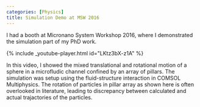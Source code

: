 ```yaml
---
categories: [Physics]
title: Simulation Demo at MSW 2016
---
```


I had a booth at Micronano System Workshop 2016, where I demonstrated the simulation part of my PhD work.

{% include _youtube-player.html id="LKtz3bX-z1A" %}

In this video, I showed the mixed translational and rotational motion of a sphere in a microfludic channel confined by an array of pillars. The simulation was setup using the fluid-structure interaction in COMSOL Multiphysics. The rotation of particles in pillar array as shown here is often overlooked in literature, leading to discrepancy between calculated and actual trajactories of the particles.
